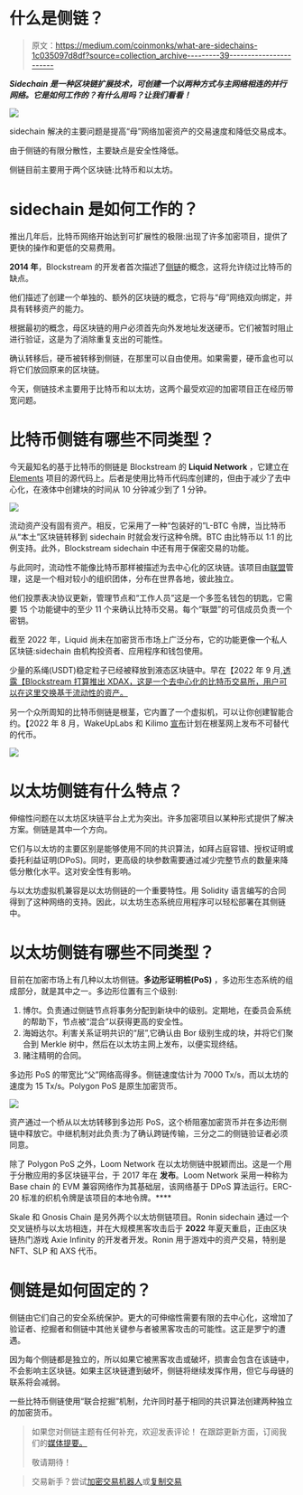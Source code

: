 # 什么是侧链？

> 原文：<https://medium.com/coinmonks/what-are-sidechains-1c035097d8df?source=collection_archive---------39----------------------->

***Sidechain 是一种区块链扩展技术，可创建一个以两种方式与主网络相连的并行网络。它是如何工作的？有什么用吗？让我们看看！***

![](img/a94ceb0d734770422c249b651e676a73.png)

sidechain 解决的主要问题是提高“母”网络加密资产的交易速度和降低交易成本。

由于侧链的有限分散性，主要缺点是安全性降低。

侧链目前主要用于两个区块链:比特币和以太坊。

# sidechain 是如何工作的？

推出几年后，比特币网络开始达到可扩展性的极限:出现了许多加密项目，提供了更快的操作和更低的交易费用。

**2014 年**，Blockstream 的开发者首次描述了[侧链](https://blockstream.com/sidechains.pdf)的概念，这将允许绕过比特币的缺点。

他们描述了创建一个单独的、额外的区块链的概念，它将与“母”网络双向绑定，并具有转移资产的能力。

根据最初的概念，母区块链的用户必须首先向外发地址发送硬币。它们被暂时阻止进行验证，这是为了消除重复支出的可能性。

确认转移后，硬币被转移到侧链，在那里可以自由使用。如果需要，硬币盒也可以将它们放回原来的区块链。

今天，侧链技术主要用于比特币和以太坊，这两个最受欢迎的加密项目正在经历带宽问题。

# 比特币侧链有哪些不同类型？

今天最知名的基于比特币的侧链是 Blockstream 的 **Liquid Network** ，它建立在 [Elements](https://elementsproject.org/) 项目的源代码上。后者是使用比特币代码库创建的，但由于减少了去中心化，在液体中创建块的时间从 10 分钟减少到了 1 分钟。

![](img/224a6b722011b32dcf1b3d1ad0ca11e6.png)

流动资产没有固有资产。相反，它采用了一种“包装好的”L-BTC 令牌，当比特币从“本土”区块链转移到 sidechain 时就会发行这种令牌。BTC 由比特币以 1:1 的比例支持。此外，Blockstream sidechain 中还有用于保密交易的功能。

与此同时，流动性不能像比特币那样被描述为去中心化的区块链。该项目由[联盟](https://liquid.net/governance)管理，这是一个相对较小的组织团体，分布在世界各地，彼此独立。

他们投票表决协议更新，管理节点和“工作人员”这是一个多签名钱包的钥匙，它需要 15 个功能键中的至少 11 个来确认比特币交易。每个“联盟”的可信成员负责一个密钥。

截至 2022 年，Liquid 尚未在加密货币市场上广泛分布，它的功能更像一个私人区块链:sidechain 由机构投资者、应用程序和钱包使用。

少量的系绳(USDT)稳定粒子已经被释放到液态区块链中。早在【2022 年 9 月,[透露【Blockstream 打算推出 XDAX，这是一个去中心化的比特币交易所，用户可以在这里交换基于流动性的资产。](https://bitcoinmagazine.com/business/blockstream-sevenlabs-launch-decentralized-bitcoin-exchange)

另一个众所周知的比特币侧链是根茎，它内置了一个虚拟机，可以让你创建智能合约。【2022 年 8 月，WakeUpLabs 和 Kilimo [宣布](https://cryptonews.com/news/rootstock-nfts-will-enable-wakeup-labs-kilimo-achieve-water-neutrality-for-farmers-worldwide.htm)计划在根茎网上发布不可替代的代币。

![](img/8dd1e6bc889ed8fe4c11c4524b722700.png)

# 以太坊侧链有什么特点？

伸缩性问题在以太坊区块链平台上尤为突出。许多加密项目以某种形式提供了解决方案。侧链是其中一个方向。

它们与以太坊的主要区别是能够使用不同的共识算法，如拜占庭容错、授权证明或委托利益证明(DPoS)。同时，更高级的块参数需要通过减少完整节点的数量来降低分散化水平。这对安全性有影响。

与以太坊虚拟机兼容是以太坊侧链的一个重要特性。用 Solidity 语言编写的合同得到了这种网络的支持。因此，以太坊生态系统应用程序可以轻松部署在其侧链中。

# 以太坊侧链有哪些不同类型？

目前在加密市场上有几种以太坊侧链。**多边形证明桩(PoS)** ，多边形生态系统的组成部分，就是其中之一。多边形位置有三个级别:

1.  博尔。负责通过侧链节点将事务分配到新块中的级别。定期地，在委员会系统的帮助下，节点被“混合”以获得更高的安全性。
2.  海姆达尔。利害关系证明共识的“层”,它确认由 Bor 级别生成的块，并将它们聚合到 Merkle 树中，然后在以太坊主网上发布，以便实现终结。
3.  赌注精明的合同。

多边形 PoS 的带宽比“父”网络高得多。侧链速度估计为 7000 Tx/s，而以太坊的速度为 15 Tx/s。Polygon PoS 是原生加密货币。

![](img/2a22470a63d784938b015e5c4d8d9d5e.png)

资产通过一个桥从以太坊转移到多边形 PoS，这个桥阻塞加密货币并在多边形侧链中释放它。中继机制对此负责:为了确认跨链传输，三分之二的侧链验证者必须同意。

除了 Polygon PoS 之外，Loom Network 在以太坊侧链中脱颖而出。这是一个用于分散应用的多区块链平台，于 2017 年在 **发布**。Loom Network 采用一种称为 Base chain 的 EVM 兼容网络作为其基础层，该网络基于 DPoS 算法运行。ERC-20 标准的织机令牌是该项目的本地令牌。****

Skale 和 Gnosis Chain 是另外两个以太坊侧链项目。Ronin sidechain 通过一个交叉链桥与以太坊相连，并在大规模黑客攻击后于 **2022** 年夏天重启，正由区块链热门游戏 Axie Infinity 的开发者开发。Ronin 用于游戏中的资产交易，特别是 NFT、SLP 和 AXS 代币。

# 侧链是如何固定的？

侧链由它们自己的安全系统保护。更大的可伸缩性需要有限的去中心化，这增加了验证者、挖掘者和侧链中其他关键参与者被黑客攻击的可能性。这正是罗宁的遭遇。

因为每个侧链都是独立的，所以如果它被黑客攻击或破坏，损害会包含在该链中，不会影响主区块链。如果主区块链遭到破坏，侧链将继续发挥作用，但它与母链的联系将会减弱。

一些比特币侧链使用“联合挖掘”机制，允许同时基于相同的共识算法创建两种独立的加密货币。

> 如果您对侧链主题有任何补充，欢迎发表评论！
> 在跟踪更新方面，订阅我们的[媒体提要。](https://medium.com/sunflowercorporation)
> 
> 敬请期待！

> 交易新手？尝试[加密交易机器人](/coinmonks/crypto-trading-bot-c2ffce8acb2a)或[复制交易](/coinmonks/top-10-crypto-copy-trading-platforms-for-beginners-d0c37c7d698c)